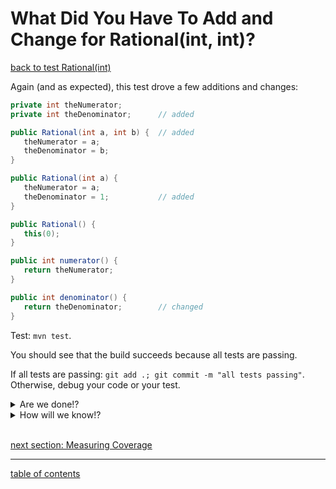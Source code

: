 # What Did You Have To Add and Change for Rational(int, int)?
[back to test Rational(int)](test_rational_int_int.md)

Again (and as expected), this test drove a few additions and changes:

```java
private int theNumerator;
private int theDenominator;      // added

public Rational(int a, int b) {  // added
   theNumerator = a;
   theDenominator = b;
}

public Rational(int a) {
   theNumerator = a;
   theDenominator = 1;           // added
}

public Rational() {
   this(0);
}

public int numerator() {
   return theNumerator;
}

public int denominator() {
   return theDenominator;        // changed
}
```

Test: `mvn test`.

You should see that the build succeeds because all tests are passing.

If all tests are passing: `git add .; git commit -m "all tests passing"`. Otherwise, debug your code or your test.

<details>
   <summary>Are we done!?</summary>

Maybe.
</details>

<details>
   <summary>How will we know!?</summary>

Coverage!
</details>

<br/>

[next section: Measuring Coverage](coverage.md)

<hr>

[table of contents](toc.md)